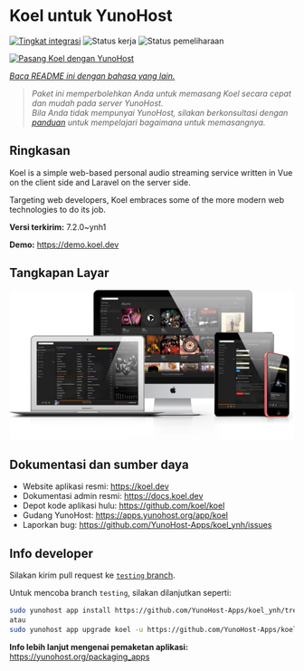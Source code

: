 <!--
N.B.: README ini dibuat secara otomatis oleh <https://github.com/YunoHost/apps/tree/master/tools/readme_generator>
Ini TIDAK boleh diedit dengan tangan.
-->

# Koel untuk YunoHost

[![Tingkat integrasi](https://dash.yunohost.org/integration/koel.svg)](https://ci-apps.yunohost.org/ci/apps/koel/) ![Status kerja](https://ci-apps.yunohost.org/ci/badges/koel.status.svg) ![Status pemeliharaan](https://ci-apps.yunohost.org/ci/badges/koel.maintain.svg)

[![Pasang Koel dengan YunoHost](https://install-app.yunohost.org/install-with-yunohost.svg)](https://install-app.yunohost.org/?app=koel)

*[Baca README ini dengan bahasa yang lain.](./ALL_README.md)*

> *Paket ini memperbolehkan Anda untuk memasang Koel secara cepat dan mudah pada server YunoHost.*  
> *Bila Anda tidak mempunyai YunoHost, silakan berkonsultasi dengan [panduan](https://yunohost.org/install) untuk mempelajari bagaimana untuk memasangnya.*

## Ringkasan

Koel is a simple web-based personal audio streaming service written in Vue on the client side and Laravel on the server side.

Targeting web developers, Koel embraces some of the more modern web technologies to do its job.


**Versi terkirim:** 7.2.0~ynh1

**Demo:** <https://demo.koel.dev>

## Tangkapan Layar

![Tangkapan Layar pada Koel](./doc/screenshots/showcase.png)

## Dokumentasi dan sumber daya

- Website aplikasi resmi: <https://koel.dev>
- Dokumentasi admin resmi: <https://docs.koel.dev>
- Depot kode aplikasi hulu: <https://github.com/koel/koel>
- Gudang YunoHost: <https://apps.yunohost.org/app/koel>
- Laporkan bug: <https://github.com/YunoHost-Apps/koel_ynh/issues>

## Info developer

Silakan kirim pull request ke [`testing` branch](https://github.com/YunoHost-Apps/koel_ynh/tree/testing).

Untuk mencoba branch `testing`, silakan dilanjutkan seperti:

```bash
sudo yunohost app install https://github.com/YunoHost-Apps/koel_ynh/tree/testing --debug
atau
sudo yunohost app upgrade koel -u https://github.com/YunoHost-Apps/koel_ynh/tree/testing --debug
```

**Info lebih lanjut mengenai pemaketan aplikasi:** <https://yunohost.org/packaging_apps>
